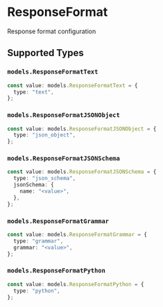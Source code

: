 # ResponseFormat

Response format configuration


## Supported Types

### `models.ResponseFormatText`

```typescript
const value: models.ResponseFormatText = {
  type: "text",
};
```

### `models.ResponseFormatJSONObject`

```typescript
const value: models.ResponseFormatJSONObject = {
  type: "json_object",
};
```

### `models.ResponseFormatJSONSchema`

```typescript
const value: models.ResponseFormatJSONSchema = {
  type: "json_schema",
  jsonSchema: {
    name: "<value>",
  },
};
```

### `models.ResponseFormatGrammar`

```typescript
const value: models.ResponseFormatGrammar = {
  type: "grammar",
  grammar: "<value>",
};
```

### `models.ResponseFormatPython`

```typescript
const value: models.ResponseFormatPython = {
  type: "python",
};
```


